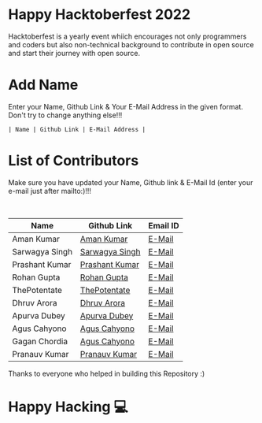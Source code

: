 <h1>Happy Hacktoberfest 2022</h1>
<p>Hacktoberfest is a yearly event whiich encourages not only programmers and coders but also non-technical background to contribute in open source and start their journey with open source.</p>

# Add Name

<p>Enter your Name, Github Link & Your E-Mail Address in the given format. Don't try to change anything else!!!</p>
<code>| Name | Github Link | E-Mail Address |</code>

# List of Contributors

<p>Make sure you have updated your Name, Github link & E-Mail Id (enter your e-mail just after mailto:)!!!</p>
<br>
  
| Name | Github Link | Email ID |
| ------|----------|---------- |
| Aman Kumar | <a href="https://github.com/king04aman/">Aman Kumar</a> | <a href="mailto:aman.kumar@esportzvio.com">E-Mail</a> |
| Sarwagya Singh | <a href="https://github.com/0xsarwagya/">Sarwagya Singh</a> | <a href="mailto:sarwagya.singh@esportzvio.com">E-Mail</a> |
| Prashant Kumar | <a href="https://github.com/prashantty/">Prashant Kumar</a> | <a href="mailto:prashantty9991@gmail.com">E-Mail</a> |
| Rohan Gupta | <a href="https://github.com/rohan09-raj/">Rohan Gupta</a> | <a href="rajrohan1419@gmail.com">E-Mail</a> |
| ThePotentate | <a href="https://github.com/thepotentateop/">ThePotentate</a> | <a href="mailto:hello@email.com">E-Mail</a> |
| Dhruv Arora | <a href="https://github.com/lord-benjamin/">Dhruv Arora</a> | <a href="mailto:dhruvarora2612@gmail.com">E-Mail</a> |
| Apurva Dubey | <a href="https://github.com/umbridge/">Apurva Dubey</a> | <a href="mailto:apurva925dubey@gmail.com">E-Mail</a> |
| Agus Cahyono | <a href="https://github.com/balitax/">Agus Cahyono</a> | <a href="mailto:cahyo.mamen@gmail.com">E-Mail</a> |
| Gagan Chordia | <a href="https://github.com/gagan-gv/">Agus Cahyono</a> | <a href="mailto:chordiagagan@gmail.com">E-Mail</a> |
| Pranauv Kumar | <a href="https://github.com/Pranauv-Kumar1803/">Pranauv Kumar</a> | <a href="mailto:pranauv1803@gmail.com">E-Mail</a> |

Thanks to everyone who helped in building this Repository :)

# Happy Hacking 💻
